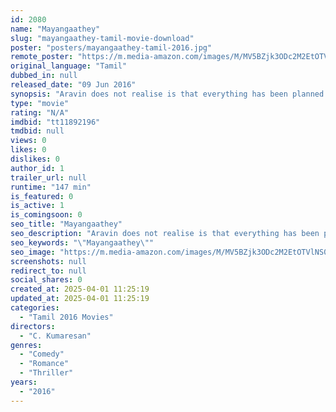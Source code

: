 ```yaml
---
id: 2080
name: "Mayangaathey"
slug: "mayangaathey-tamil-movie-download"
poster: "posters/mayangaathey-tamil-2016.jpg"
remote_poster: "https://m.media-amazon.com/images/M/MV5BZjk3ODc2M2EtOTVlNS00MDIwLTk1YmMtMzM0OWQzZDhhMDZlXkEyXkFqcGdeQXVyMTE0Mjc2OTU5._V1_SX300.jpg"
original_language: "Tamil"
dubbed_in: null
released_date: "09 Jun 2016"
synopsis: "Aravin does not realise is that everything has been planned from the start and he has fallen into Kaaviya's cunning trap."
type: "movie"
rating: "N/A"
imdbid: "tt11892196"
tmdbid: null
views: 0
likes: 0
dislikes: 0
author_id: 1
trailer_url: null
runtime: "147 min"
is_featured: 0
is_active: 1
is_comingsoon: 0
seo_title: "Mayangaathey"
seo_description: "Aravin does not realise is that everything has been planned from the start and he has fallen into Kaaviya's cunning trap."
seo_keywords: "\"Mayangaathey\""
seo_image: "https://m.media-amazon.com/images/M/MV5BZjk3ODc2M2EtOTVlNS00MDIwLTk1YmMtMzM0OWQzZDhhMDZlXkEyXkFqcGdeQXVyMTE0Mjc2OTU5._V1_SX300.jpg"
screenshots: null
redirect_to: null
social_shares: 0
created_at: 2025-04-01 11:25:19
updated_at: 2025-04-01 11:25:19
categories:
  - "Tamil 2016 Movies"
directors:
  - "C. Kumaresan"
genres:
  - "Comedy"
  - "Romance"
  - "Thriller"
years:
  - "2016"
---
```


